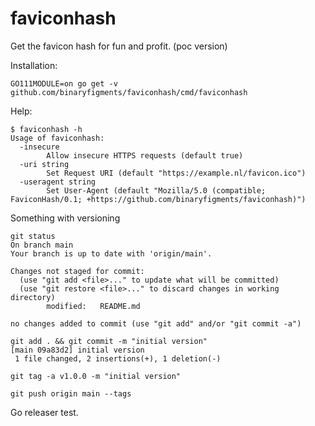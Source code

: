 # faviconhash

Get the favicon hash for fun and profit. (poc version)

Installation:

```shell
GO111MODULE=on go get -v github.com/binaryfigments/faviconhash/cmd/faviconhash
```

Help:

```shell
$ faviconhash -h
Usage of faviconhash:
  -insecure
    	Allow insecure HTTPS requests (default true)
  -uri string
    	Set Request URI (default "https://example.nl/favicon.ico")
  -useragent string
    	Set User-Agent (default "Mozilla/5.0 (compatible; FaviconHash/0.1; +https://github.com/binaryfigments/faviconhash)")
```

Something with versioning

```shell
git status
On branch main
Your branch is up to date with 'origin/main'.

Changes not staged for commit:
  (use "git add <file>..." to update what will be committed)
  (use "git restore <file>..." to discard changes in working directory)
        modified:   README.md

no changes added to commit (use "git add" and/or "git commit -a")

git add . && git commit -m "initial version"
[main 09a83d2] initial version
 1 file changed, 2 insertions(+), 1 deletion(-)

git tag -a v1.0.0 -m "initial version"

git push origin main --tags  
```

Go releaser test.